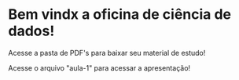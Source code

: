 # Bem vindx a oficina de ciência de dados!


Acesse a pasta de PDF's para baixar seu material de estudo!

Acesse o arquivo "aula-1" para acessar a apresentação!
